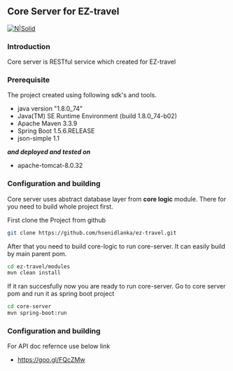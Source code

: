 ## Core Server for EZ-travel

[![N|Solid](http://i.imgur.com/onfjH4w.jpg)](https://nodesource.com/products/nsolid)


### Introduction

Core server is RESTful service which created for EZ-travel 

### Prerequisite
The project created using following sdk's and tools.
  - java version "1.8.0_74"
  - Java(TM) SE Runtime Environment (build 1.8.0_74-b02)
  - Apache Maven 3.3.9
  - Spring Boot 1.5.6.RELEASE
  - json-simple 1.1
  
**_and deployed and tested on_**
  - apache-tomcat-8.0.32
  
### Configuration and building
Core server uses abstract database layer from **core logic** module. There for you need to build whole project first. 

First clone the Project from github
```sh
git clone https://github.com/hsenidlanka/ez-travel.git

```

After that you need to build core-logic to run core-server.
It can easily build by main parent pom. 

```sh
cd ez-travel/modules
mvn clean install
```
If it ran succesfully now you are ready to run core-server.
Go to core server pom and run it as spring boot project
```sh
cd core-server
mvn spring-boot:run
```

### Configuration and building

For API doc refernce use below link

* https://goo.gl/FQcZMw

